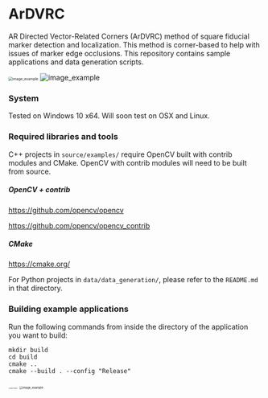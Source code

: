 

# ArDVRC

AR Directed Vector-Related Corners (ArDVRC) method of square fiducial marker detection and localization. This method is corner-based to help with issues of marker edge occlusions. This repository contains sample applications and data generation scripts.

<img src="http://graphics.ucdenver.edu/img/ardvrc_image_example.png" alt="image_example" style="zoom: 50%;" />

<img src="http://graphics.ucdenver.edu/img/ardvrc_video_example.gif" alt="image_example" style="zoom: 100%;" />

### System

Tested on Windows 10 x64. Will soon test on OSX and Linux.

### Required libraries and tools

C++ projects in `source/examples/` require OpenCV built with contrib modules and CMake. OpenCV with contrib modules will need to be built from source.

##### OpenCV + contrib

https://github.com/opencv/opencv

https://github.com/opencv/opencv_contrib

##### CMake

https://cmake.org/

For Python projects in `data/data_generation/`, please refer to the `README.md` in that directory.

### Building example applications

Run the following commands from inside the directory of the application you want to build:
```
mkdir build
cd build
cmake ..
cmake --build . --config "Release"
```

<img src="http://graphics.ucdenver.edu/img/cgvr_lab_black.png" alt="image_example" style="zoom: 15%;" />

<img src="http://graphics.ucdenver.edu/img/cu_denver_logo.jpg" alt="image_example" style="zoom: 40%;" />

